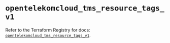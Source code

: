 # `opentelekomcloud_tms_resource_tags_v1`

Refer to the Terraform Registry for docs: [`opentelekomcloud_tms_resource_tags_v1`](https://registry.terraform.io/providers/opentelekomcloud/opentelekomcloud/1.36.51/docs/resources/tms_resource_tags_v1).
